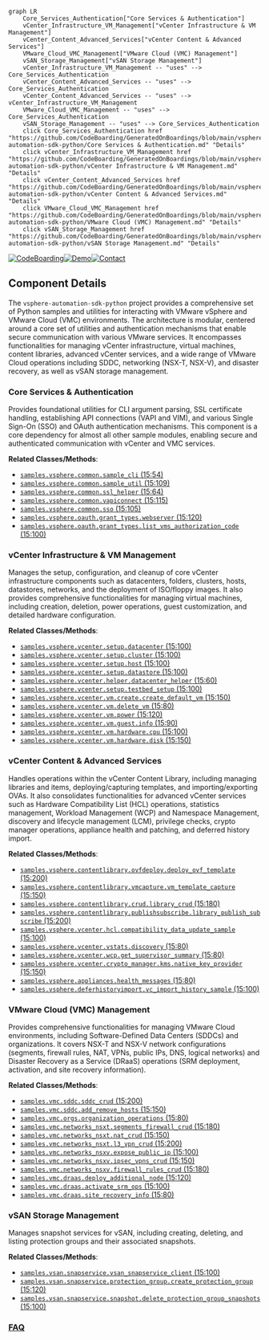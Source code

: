 ```mermaid
graph LR
    Core_Services_Authentication["Core Services & Authentication"]
    vCenter_Infrastructure_VM_Management["vCenter Infrastructure & VM Management"]
    vCenter_Content_Advanced_Services["vCenter Content & Advanced Services"]
    VMware_Cloud_VMC_Management["VMware Cloud (VMC) Management"]
    vSAN_Storage_Management["vSAN Storage Management"]
    vCenter_Infrastructure_VM_Management -- "uses" --> Core_Services_Authentication
    vCenter_Content_Advanced_Services -- "uses" --> Core_Services_Authentication
    vCenter_Content_Advanced_Services -- "uses" --> vCenter_Infrastructure_VM_Management
    VMware_Cloud_VMC_Management -- "uses" --> Core_Services_Authentication
    vSAN_Storage_Management -- "uses" --> Core_Services_Authentication
    click Core_Services_Authentication href "https://github.com/CodeBoarding/GeneratedOnBoardings/blob/main/vsphere-automation-sdk-python/Core Services & Authentication.md" "Details"
    click vCenter_Infrastructure_VM_Management href "https://github.com/CodeBoarding/GeneratedOnBoardings/blob/main/vsphere-automation-sdk-python/vCenter Infrastructure & VM Management.md" "Details"
    click vCenter_Content_Advanced_Services href "https://github.com/CodeBoarding/GeneratedOnBoardings/blob/main/vsphere-automation-sdk-python/vCenter Content & Advanced Services.md" "Details"
    click VMware_Cloud_VMC_Management href "https://github.com/CodeBoarding/GeneratedOnBoardings/blob/main/vsphere-automation-sdk-python/VMware Cloud (VMC) Management.md" "Details"
    click vSAN_Storage_Management href "https://github.com/CodeBoarding/GeneratedOnBoardings/blob/main/vsphere-automation-sdk-python/vSAN Storage Management.md" "Details"
```
[![CodeBoarding](https://img.shields.io/badge/Generated%20by-CodeBoarding-9cf?style=flat-square)](https://github.com/CodeBoarding/CodeBoarding)[![Demo](https://img.shields.io/badge/Try%20our-Demo-blue?style=flat-square)](https://www.codeboarding.org/demo)[![Contact](https://img.shields.io/badge/Contact%20us%20-%20contact@codeboarding.org-lightgrey?style=flat-square)](mailto:contact@codeboarding.org)

## Component Details

The `vsphere-automation-sdk-python` project provides a comprehensive set of Python samples and utilities for interacting with VMware vSphere and VMware Cloud (VMC) environments. The architecture is modular, centered around a core set of utilities and authentication mechanisms that enable secure communication with various VMware services. It encompasses functionalities for managing vCenter infrastructure, virtual machines, content libraries, advanced vCenter services, and a wide range of VMware Cloud operations including SDDC, networking (NSX-T, NSX-V), and disaster recovery, as well as vSAN storage management.

### Core Services & Authentication
Provides foundational utilities for CLI argument parsing, SSL certificate handling, establishing API connections (VAPI and VIM), and various Single Sign-On (SSO) and OAuth authentication mechanisms. This component is a core dependency for almost all other sample modules, enabling secure and authenticated communication with vCenter and VMC services.


**Related Classes/Methods**:

- <a href="https://github.com/vmware/vsphere-automation-sdk-python/blob/master/samples/vsphere/common/sample_cli.py#L15-L54" target="_blank" rel="noopener noreferrer">`samples.vsphere.common.sample_cli` (15:54)</a>
- <a href="https://github.com/vmware/vsphere-automation-sdk-python/blob/master/samples/vsphere/common/sample_util.py#L15-L109" target="_blank" rel="noopener noreferrer">`samples.vsphere.common.sample_util` (15:109)</a>
- <a href="https://github.com/vmware/vsphere-automation-sdk-python/blob/master/samples/vsphere/common/ssl_helper.py#L15-L64" target="_blank" rel="noopener noreferrer">`samples.vsphere.common.ssl_helper` (15:64)</a>
- <a href="https://github.com/vmware/vsphere-automation-sdk-python/blob/master/samples/vsphere/common/vapiconnect.py#L15-L115" target="_blank" rel="noopener noreferrer">`samples.vsphere.common.vapiconnect` (15:115)</a>
- <a href="https://github.com/vmware/vsphere-automation-sdk-python/blob/master/samples/vsphere/common/sso.py#L15-L105" target="_blank" rel="noopener noreferrer">`samples.vsphere.common.sso` (15:105)</a>
- <a href="https://github.com/vmware/vsphere-automation-sdk-python/blob/master/samples/vsphere/oauth/grant_types/webserver.py#L15-L120" target="_blank" rel="noopener noreferrer">`samples.vsphere.oauth.grant_types.webserver` (15:120)</a>
- <a href="https://github.com/vmware/vsphere-automation-sdk-python/blob/master/samples/vsphere/oauth/grant_types/list_vms_authorization_code.py#L15-L100" target="_blank" rel="noopener noreferrer">`samples.vsphere.oauth.grant_types.list_vms_authorization_code` (15:100)</a>


### vCenter Infrastructure & VM Management
Manages the setup, configuration, and cleanup of core vCenter infrastructure components such as datacenters, folders, clusters, hosts, datastores, networks, and the deployment of ISO/floppy images. It also provides comprehensive functionalities for managing virtual machines, including creation, deletion, power operations, guest customization, and detailed hardware configuration.


**Related Classes/Methods**:

- <a href="https://github.com/vmware/vsphere-automation-sdk-python/blob/master/samples/vsphere/vcenter/setup/datacenter.py#L15-L100" target="_blank" rel="noopener noreferrer">`samples.vsphere.vcenter.setup.datacenter` (15:100)</a>
- <a href="https://github.com/vmware/vsphere-automation-sdk-python/blob/master/samples/vsphere/vcenter/setup/cluster.py#L15-L100" target="_blank" rel="noopener noreferrer">`samples.vsphere.vcenter.setup.cluster` (15:100)</a>
- <a href="https://github.com/vmware/vsphere-automation-sdk-python/blob/master/samples/vsphere/vcenter/setup/host.py#L15-L100" target="_blank" rel="noopener noreferrer">`samples.vsphere.vcenter.setup.host` (15:100)</a>
- <a href="https://github.com/vmware/vsphere-automation-sdk-python/blob/master/samples/vsphere/vcenter/setup/datastore.py#L15-L100" target="_blank" rel="noopener noreferrer">`samples.vsphere.vcenter.setup.datastore` (15:100)</a>
- <a href="https://github.com/vmware/vsphere-automation-sdk-python/blob/master/samples/vsphere/vcenter/helper/datacenter_helper.py#L15-L60" target="_blank" rel="noopener noreferrer">`samples.vsphere.vcenter.helper.datacenter_helper` (15:60)</a>
- <a href="https://github.com/vmware/vsphere-automation-sdk-python/blob/master/samples/vsphere/vcenter/setup/testbed_setup.py#L15-L100" target="_blank" rel="noopener noreferrer">`samples.vsphere.vcenter.setup.testbed_setup` (15:100)</a>
- <a href="https://github.com/vmware/vsphere-automation-sdk-python/blob/master/samples/vsphere/vcenter/vm/create/create_default_vm.py#L15-L150" target="_blank" rel="noopener noreferrer">`samples.vsphere.vcenter.vm.create.create_default_vm` (15:150)</a>
- <a href="https://github.com/vmware/vsphere-automation-sdk-python/blob/master/samples/vsphere/vcenter/vm/delete_vm.py#L15-L80" target="_blank" rel="noopener noreferrer">`samples.vsphere.vcenter.vm.delete_vm` (15:80)</a>
- <a href="https://github.com/vmware/vsphere-automation-sdk-python/blob/master/samples/vsphere/vcenter/vm/power.py#L15-L120" target="_blank" rel="noopener noreferrer">`samples.vsphere.vcenter.vm.power` (15:120)</a>
- <a href="https://github.com/vmware/vsphere-automation-sdk-python/blob/master/samples/vsphere/vcenter/vm/guest/info.py#L15-L90" target="_blank" rel="noopener noreferrer">`samples.vsphere.vcenter.vm.guest.info` (15:90)</a>
- <a href="https://github.com/vmware/vsphere-automation-sdk-python/blob/master/samples/vsphere/vcenter/vm/hardware/cpu.py#L15-L100" target="_blank" rel="noopener noreferrer">`samples.vsphere.vcenter.vm.hardware.cpu` (15:100)</a>
- <a href="https://github.com/vmware/vsphere-automation-sdk-python/blob/master/samples/vsphere/vcenter/vm/hardware/disk.py#L15-L150" target="_blank" rel="noopener noreferrer">`samples.vsphere.vcenter.vm.hardware.disk` (15:150)</a>


### vCenter Content & Advanced Services
Handles operations within the vCenter Content Library, including managing libraries and items, deploying/capturing templates, and importing/exporting OVAs. It also consolidates functionalities for advanced vCenter services such as Hardware Compatibility List (HCL) operations, statistics management, Workload Management (WCP) and Namespace Management, discovery and lifecycle management (LCM), privilege checks, crypto manager operations, appliance health and patching, and deferred history import.


**Related Classes/Methods**:

- <a href="https://github.com/vmware/vsphere-automation-sdk-python/blob/master/samples/vsphere/contentlibrary/ovfdeploy/deploy_ovf_template.py#L15-L200" target="_blank" rel="noopener noreferrer">`samples.vsphere.contentlibrary.ovfdeploy.deploy_ovf_template` (15:200)</a>
- <a href="https://github.com/vmware/vsphere-automation-sdk-python/blob/master/samples/vsphere/contentlibrary/vmcapture/vm_template_capture.py#L15-L150" target="_blank" rel="noopener noreferrer">`samples.vsphere.contentlibrary.vmcapture.vm_template_capture` (15:150)</a>
- <a href="https://github.com/vmware/vsphere-automation-sdk-python/blob/master/samples/vsphere/contentlibrary/crud/library_crud.py#L15-L180" target="_blank" rel="noopener noreferrer">`samples.vsphere.contentlibrary.crud.library_crud` (15:180)</a>
- <a href="https://github.com/vmware/vsphere-automation-sdk-python/blob/master/samples/vsphere/contentlibrary/publishsubscribe/library_publish_subscribe.py#L15-L200" target="_blank" rel="noopener noreferrer">`samples.vsphere.contentlibrary.publishsubscribe.library_publish_subscribe` (15:200)</a>
- <a href="https://github.com/vmware/vsphere-automation-sdk-python/blob/master/samples/vsphere/vcenter/hcl/compatibility_data_update_sample.py#L15-L100" target="_blank" rel="noopener noreferrer">`samples.vsphere.vcenter.hcl.compatibility_data_update_sample` (15:100)</a>
- <a href="https://github.com/vmware/vsphere-automation-sdk-python/blob/master/samples/vsphere/vcenter/vstats/discovery.py#L15-L80" target="_blank" rel="noopener noreferrer">`samples.vsphere.vcenter.vstats.discovery` (15:80)</a>
- <a href="https://github.com/vmware/vsphere-automation-sdk-python/blob/master/samples/vsphere/vcenter/wcp/get_supervisor_summary.py#L15-L80" target="_blank" rel="noopener noreferrer">`samples.vsphere.vcenter.wcp.get_supervisor_summary` (15:80)</a>
- <a href="https://github.com/vmware/vsphere-automation-sdk-python/blob/master/samples/vsphere/vcenter/crypto_manager/kms/native_key_provider.py#L15-L150" target="_blank" rel="noopener noreferrer">`samples.vsphere.vcenter.crypto_manager.kms.native_key_provider` (15:150)</a>
- <a href="https://github.com/vmware/vsphere-automation-sdk-python/blob/master/samples/vsphere/appliances/health_messages.py#L15-L80" target="_blank" rel="noopener noreferrer">`samples.vsphere.appliances.health_messages` (15:80)</a>
- <a href="https://github.com/vmware/vsphere-automation-sdk-python/blob/master/samples/vsphere/deferhistoryimport/vc_import_history_sample.py#L15-L100" target="_blank" rel="noopener noreferrer">`samples.vsphere.deferhistoryimport.vc_import_history_sample` (15:100)</a>


### VMware Cloud (VMC) Management
Provides comprehensive functionalities for managing VMware Cloud environments, including Software-Defined Data Centers (SDDCs) and organizations. It covers NSX-T and NSX-V network configurations (segments, firewall rules, NAT, VPNs, public IPs, DNS, logical networks) and Disaster Recovery as a Service (DRaaS) operations (SRM deployment, activation, and site recovery information).


**Related Classes/Methods**:

- <a href="https://github.com/vmware/vsphere-automation-sdk-python/blob/master/samples/vmc/sddc/sddc_crud.py#L15-L200" target="_blank" rel="noopener noreferrer">`samples.vmc.sddc.sddc_crud` (15:200)</a>
- <a href="https://github.com/vmware/vsphere-automation-sdk-python/blob/master/samples/vmc/sddc/add_remove_hosts.py#L15-L150" target="_blank" rel="noopener noreferrer">`samples.vmc.sddc.add_remove_hosts` (15:150)</a>
- <a href="https://github.com/vmware/vsphere-automation-sdk-python/blob/master/samples/vmc/orgs/organization_operations.py#L15-L80" target="_blank" rel="noopener noreferrer">`samples.vmc.orgs.organization_operations` (15:80)</a>
- <a href="https://github.com/vmware/vsphere-automation-sdk-python/blob/master/samples/vmc/networks_nsxt/segments_firewall_crud.py#L15-L180" target="_blank" rel="noopener noreferrer">`samples.vmc.networks_nsxt.segments_firewall_crud` (15:180)</a>
- <a href="https://github.com/vmware/vsphere-automation-sdk-python/blob/master/samples/vmc/networks_nsxt/nat_crud.py#L15-L150" target="_blank" rel="noopener noreferrer">`samples.vmc.networks_nsxt.nat_crud` (15:150)</a>
- <a href="https://github.com/vmware/vsphere-automation-sdk-python/blob/master/samples/vmc/networks_nsxt/l3_vpn_crud.py#L15-L200" target="_blank" rel="noopener noreferrer">`samples.vmc.networks_nsxt.l3_vpn_crud` (15:200)</a>
- <a href="https://github.com/vmware/vsphere-automation-sdk-python/blob/master/samples/vmc/networks_nsxv/expose_public_ip.py#L15-L100" target="_blank" rel="noopener noreferrer">`samples.vmc.networks_nsxv.expose_public_ip` (15:100)</a>
- <a href="https://github.com/vmware/vsphere-automation-sdk-python/blob/master/samples/vmc/networks_nsxv/ipsec_vpns_crud.py#L15-L150" target="_blank" rel="noopener noreferrer">`samples.vmc.networks_nsxv.ipsec_vpns_crud` (15:150)</a>
- <a href="https://github.com/vmware/vsphere-automation-sdk-python/blob/master/samples/vmc/networks_nsxv/firewall_rules_crud.py#L15-L180" target="_blank" rel="noopener noreferrer">`samples.vmc.networks_nsxv.firewall_rules_crud` (15:180)</a>
- <a href="https://github.com/vmware/vsphere-automation-sdk-python/blob/master/samples/vmc/draas/deploy_additional_node.py#L15-L120" target="_blank" rel="noopener noreferrer">`samples.vmc.draas.deploy_additional_node` (15:120)</a>
- <a href="https://github.com/vmware/vsphere-automation-sdk-python/blob/master/samples/vmc/draas/activate_srm_ops.py#L15-L100" target="_blank" rel="noopener noreferrer">`samples.vmc.draas.activate_srm_ops` (15:100)</a>
- <a href="https://github.com/vmware/vsphere-automation-sdk-python/blob/master/samples/vmc/draas/site_recovery_info.py#L15-L80" target="_blank" rel="noopener noreferrer">`samples.vmc.draas.site_recovery_info` (15:80)</a>


### vSAN Storage Management
Manages snapshot services for vSAN, including creating, deleting, and listing protection groups and their associated snapshots.


**Related Classes/Methods**:

- <a href="https://github.com/vmware/vsphere-automation-sdk-python/blob/master/samples/vsan/snapservice/vsan_snapservice_client.py#L15-L100" target="_blank" rel="noopener noreferrer">`samples.vsan.snapservice.vsan_snapservice_client` (15:100)</a>
- <a href="https://github.com/vmware/vsphere-automation-sdk-python/blob/master/samples/vsan/snapservice/protection_group/create_protection_group.py#L15-L120" target="_blank" rel="noopener noreferrer">`samples.vsan.snapservice.protection_group.create_protection_group` (15:120)</a>
- <a href="https://github.com/vmware/vsphere-automation-sdk-python/blob/master/samples/vsan/snapservice/snapshot/delete_protection_group_snapshots.py#L15-L100" target="_blank" rel="noopener noreferrer">`samples.vsan.snapservice.snapshot.delete_protection_group_snapshots` (15:100)</a>




### [FAQ](https://github.com/CodeBoarding/GeneratedOnBoardings/tree/main?tab=readme-ov-file#faq)